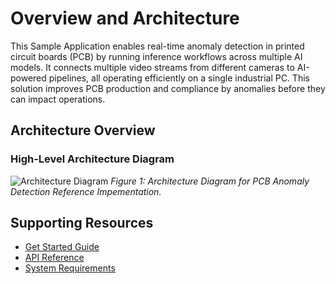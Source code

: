 # Overview and Architecture

This Sample Application enables real-time anomaly detection in printed circuit boards (PCB) by running inference workflows across multiple AI models. It connects multiple video streams from different cameras to AI-powered pipelines, all operating efficiently on a single industrial PC. This solution improves PCB production and compliance by anomalies before they can impact operations.

## Architecture Overview

### High-Level Architecture Diagram

![Architecture Diagram](./images/defect-detection-arch-diagram.png)
*Figure 1: Architecture Diagram for PCB Anomaly Detection Reference Impementation.*

## Supporting Resources

* [Get Started Guide](get-started.md)
* [API Reference](api-reference.md)
* [System Requirements](system-requirements.md)